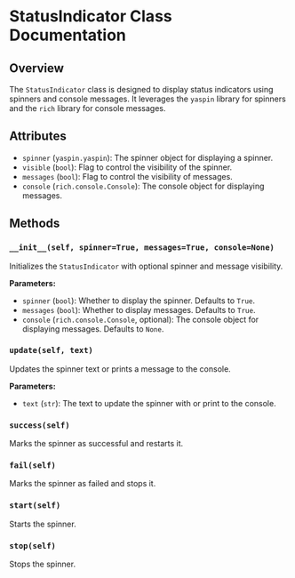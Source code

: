 # StatusIndicator Class Documentation

## Overview
The `StatusIndicator` class is designed to display status indicators using spinners and console messages. It leverages the `yaspin` library for spinners and the `rich` library for console messages.

## Attributes
- `spinner` (`yaspin.yaspin`): The spinner object for displaying a spinner.
- `visible` (`bool`): Flag to control the visibility of the spinner.
- `messages` (`bool`): Flag to control the visibility of messages.
- `console` (`rich.console.Console`): The console object for displaying messages.

## Methods

### `__init__(self, spinner=True, messages=True, console=None)`
Initializes the `StatusIndicator` with optional spinner and message visibility.

**Parameters:**
- `spinner` (`bool`): Whether to display the spinner. Defaults to `True`.
- `messages` (`bool`): Whether to display messages. Defaults to `True`.
- `console` (`rich.console.Console`, optional): The console object for displaying messages. Defaults to `None`.

### `update(self, text)`
Updates the spinner text or prints a message to the console.

**Parameters:**
- `text` (`str`): The text to update the spinner with or print to the console.

### `success(self)`
Marks the spinner as successful and restarts it.

### `fail(self)`
Marks the spinner as failed and stops it.

### `start(self)`
Starts the spinner.

### `stop(self)`
Stops the spinner.